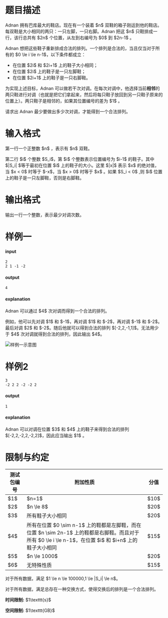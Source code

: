 # 题目描述

<p>Adnan 拥有巴库最大的鞋店。现在有一个装着 $n$ 双鞋的箱子刚运到他的鞋店。每双鞋是大小相同的两只：一只左脚，一只右脚。Adnan 把这 $n$ 只鞋排成一行，该行总共有 $2n$ 个位置，从左到右编号为 $0$ 到 $2n-1$ 。</p>
<p>Adnan 想把这些鞋子重新排成合法的排列。一个排列是合法的，当且仅当对于所有的 $0 \le i \le n-1$，以下条件都成立：</p>
<ul><li>在位置 $2i$ 和 $2i+1$ 上的鞋子大小相同；</li>
<li>在位置 $2i$ 上的鞋子是一只左脚鞋；</li>
<li>在位置 $2i+1$ 上的鞋子是一只右脚鞋。</li>
</ul><p>为实现上述目标，Adnan 可以做若干次对调。在每次对调中，他选择当前<strong>相邻</strong>的两只鞋进行对调（也就是把它们拿起来，然后将每只鞋子放回到另一只鞋子原来的位置上）。两只鞋子是相邻的，如果其位置编号的差为 $1$ 。</p>
<p>请求出 Adnan 最少要做出多少次对调，才能得到一个合法排列。</p>

# 输入格式


<p>第一行一个正整数 $n$ ，表示有 $n$ 双鞋。</p>
<p>第二行 $i$ 个整数 $S_i$，第 $i$ 个整数表示位置编号为 $i-1$ 的鞋子。其中 $|S_i| $等于最初在位置 $i$ 上的鞋子的大小。这里 $|x|$ 表示 $x$ 的绝对值，当 $x &lt; 0$  时等于 $-x$，当 $x &gt; 0$ 时等于 $x$ 。如果 $S_i &lt; 0$ ,则 $i$ 位置上的鞋子是一只左脚鞋，否则是右脚鞋。</p>

# 输出格式


<p>输出一行一个整数，表示最少对调次数。</p>

# 样例一


<h4>input</h4>
<pre><code class="sh_plain">2
2 1 -1 -2</code></pre>
<h4>output</h4>
<pre><code class="sh_plain">4</code></pre>
<h4>explanation</h4>
<p>Adnan 可以通过 $4$ 次对调而得到一个合法的排列。</p>
<p>例如，他可以先对调 $1$ 和 $-1$，再对调 $1$ 和 $-2$，再对调 $-1$ 和 $-2$。最后对调 $2$ 和 $-2$。随后他就可以得到合法的排列 $[-2,2,-1,1]$。无法用少于 $4$ 次对调就得到合法的排列，因此输出 $4$。</p>
<p><img class="img-responsive center-block" src="//img.uoj.ac/problem/533/shoes.png" alt="样例一示意图"/></p>

# 样例2


<pre><code class="sh_plain">3
-2 2 2 -2 -2 2</code></pre>
<h4>output</h4>
<pre><code class="sh_plain">1</code></pre>
<h4>explanation</h4>
<p>Adnan 可以对调在位置 $3$ 和 $4$ 上的鞋子来得到合法的排列 $[-2,2,-2,2,-2,2]$，因此应当输出 $1$ 。</p>

# 限制与约定


<div class="table-responsive">
    <table class="table table-bordered table-text-center table-vertical-middle"><thead><tr><th>测试包编号</th><th>附加性质</th><th>分值</th></tr></thead><tbody><tr><td>$1$</td><td>$n=1$</td><td>$10$</td></tr><tr><td>$2$</td><td>$n \le 8$</td><td>$20$</td></tr><tr><td>$3$</td><td>所有鞋子大小相同</td><td>$20$</td></tr><tr><td>$4$</td><td>所有在位置 $0 \sim n-1$ 上的鞋都是左脚鞋，而在位置 $n \sim 2n-1$ 上的鞋都是右脚鞋。而且对于所有 $0 \le i \le n-1$，在位置 $i$ 和 $i+n$ 上的鞋子大小相同</td><td>$15$</td></tr><tr><td>$5$</td><td>$n \le 1000$</td><td>$20$</td></tr><tr><td>$6$</td><td>无特殊性质</td><td>$15$</td></tr></tbody></table></div>

<p>对于所有数据，满足 $1 \le n \le 100000,1 \le |S_i| \le n$。</p>
<p>对于所有数据，满足总存在一种交换方式，使得交换后的排列是一个合法排列。</p>
<p><strong>时间限制:</strong> $1\texttt{s}$</p>
<p><strong>空间限制:</strong> $1\texttt{GB}$</p>
